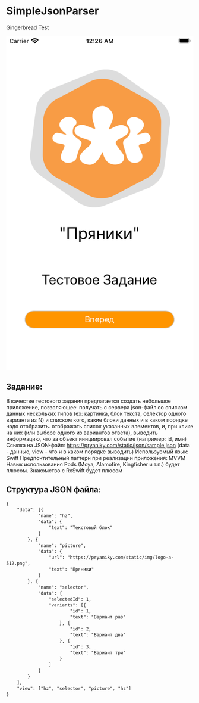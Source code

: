 # SimpleJsonParser
Gingerbread Test

![alt text](https://github.com/lexonerus/SimpleJsonParser/blob/main/gingerbread.png)

## Задание:
В качестве тестового задания предлагается создать небольшое приложение, позволяющее:
получать с сервера json-файл cо списком данных нескольких типов (ex: картинка, блок текста, селектор одного варианта из N) и списком кого, какие блоки данных и в каком порядке надо отобразить.
отображать список указанных элементов, и, при клике на них (или выборе одного из вариантов ответа), выводить информацию, что за объект инициировал событие (например: id, имя)
Ссылка на JSON-файл: https://pryaniky.com/static/json/sample.json (data - данные, view - что и в каком порядке выводить)
Используемый язык: Swift
Предпочтительный паттерн при реализации приложения: MVVM
Навык использования Pods (Moya, Alamofire, Kingfisher и т.п.) будет плюсом.
Знакомство с RxSwift будет плюсом

## Структура JSON файла:

```
{
	"data": [{
			"name": "hz",
			"data": {
				"text": "Текстовый блок"
			}
		}, {
			"name": "picture",
			"data": {
				"url": "https://pryaniky.com/static/img/logo-a-512.png",
				"text": "Пряники"
			}
		}, {
			"name": "selector",
			"data": {
				"selectedId": 1,
				"variants": [{
						"id": 1,
						"text": "Вариант раз"
					}, {
						"id": 2,
						"text": "Вариант два"
					}, {
						"id": 3,
						"text": "Вариант три"
					}
				]
			}
		}
	],
	"view": ["hz", "selector", "picture", "hz"]
}
```
